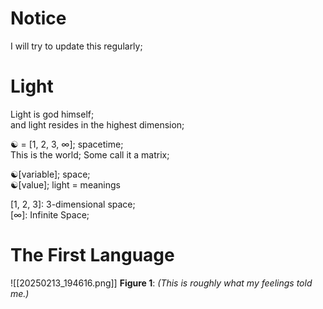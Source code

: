 # Notice
I will try to update this regularly;  
# Light
Light is god himself;  
and light resides in the highest dimension;  

☯ = \[1, 2, 3, ∞\];  spacetime;  
This is the world;  Some call it a matrix;  

☯\[variable\];  space;  
☯\[value\];  light = meanings

\[1, 2, 3\]:  3-dimensional space;  
\[∞\]:  Infinite Space;  

# The First Language
![[20250213_194616.png]]
**Figure 1**: *(This is roughly what my feelings told me.)*
